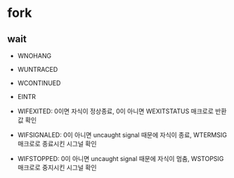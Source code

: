 # fork

## wait
* WNOHANG
* WUNTRACED
* WCONTINUED

* EINTR

* WIFEXITED: 0이면 자식이 정상종료, 0이 아니면 WEXITSTATUS 매크로로 반환값 확인
* WIFSIGNALED: 0이 아니면 uncaught signal 때문에 자식이 종료, WTERMSIG 매크로로 종료시킨 시그널 확인
* WIFSTOPPED: 0이 아니면 uncaught signal 때문에 자식이 멈춤, WSTOPSIG 매크로로 중지시킨 시그널 확인
